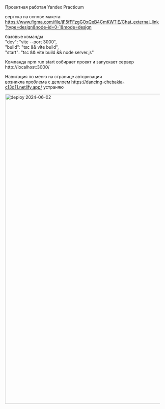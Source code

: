 Проектная работая Yandex Practicum 

вертска на основе макета https://www.figma.com/file/jF5fFFzgGOxQeB4CmKWTiE/Chat_external_link?type=design&node-id=0-1&mode=design

базовые команды\
"dev": "vite --port 3000",\
"build": "tsc && vite build",\
"start": "tsc && vite build && node server.js"

Компанда npm run start собирает проект и запускает сервер http://localhost:3000/

Навигация по меню на странице авторизации\
возникла проблема с деплоем https://dancing-chebakia-c13d11.netlify.app/ устраняю

<img width="1007" alt="deploy 2024-06-02" src="https://github.com/dedkovnd/middle.messenger.praktikum.yandex/assets/52658250/c3ee88dd-4375-4aeb-b116-94b1e8e3d7d9">

